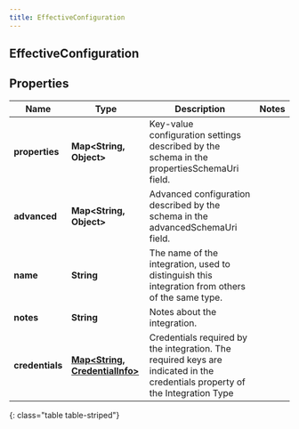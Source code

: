 ```yaml
---
title: EffectiveConfiguration
---
```


## EffectiveConfiguration

## Properties

| Name            | Type                                                                            | Description                                                                                                                  | Notes |
| --------------- | ------------------------------------------------------------------------------- | ---------------------------------------------------------------------------------------------------------------------------- | ----- |
| **properties**  | <!----><!---->**Map&lt;String, Object&gt;**<!---->                              | Key-value configuration settings described by the schema in the propertiesSchemaUri field.                                   |       |
| **advanced**    | <!----><!---->**Map&lt;String, Object&gt;**<!---->                              | Advanced configuration described by the schema in the advancedSchemaUri field.                                               |       |
| **name**        | <!----><!---->**String**<!---->                                                 | The name of the integration, used to distinguish this integration from others of the same type.                              |       |
| **notes**       | <!----><!---->**String**<!---->                                                 | Notes about the integration.                                                                                                 |       |
| **credentials** | <!----><!---->[**Map&lt;String, CredentialInfo&gt;**](CredentialInfo.md)<!----> | Credentials required by the integration. The required keys are indicated in the credentials property of the Integration Type |       |

{: class="table table-striped"}
